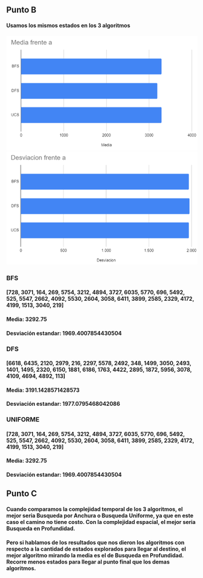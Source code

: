 <h2> Punto B </h2>

<h4> Usamos los mismos estados en los 3 algoritmos</h4>

![alt text](https://github.com/sofiabarbeito/ia-uncuyo-2021/blob/main/tp3-busquedas-no-informadas/media.PNG?raw=true)
![alt text](https://github.com/sofiabarbeito/ia-uncuyo-2021/blob/main/tp3-busquedas-no-informadas/desviacion.PNG?raw=true)

<h3>BFS</h3>
<h4>
[728, 3071, 164, 269, 5754, 3212, 4894, 3727, 6035, 5770, 696, 5492, 525, 5547, 2662, 4092, 5530, 2604, 3058, 6411, 3899, 2585, 2329, 4172, 4199, 1513, 3040, 219]
</h4>
<h4>
 Media: 3292.75
 </h4>
<h4>
Desviación estandar: 1969.4007854430504
</h4>

<h3>DFS</h3>
<h4>
[6618, 6435, 2120, 2979, 216, 2297, 5578, 2492, 348, 1499, 3050, 2493, 1401, 1495, 2320, 6150, 1881, 6186, 1763, 4422, 2895, 1872, 5956, 3078, 4109, 4694, 4892, 113]</h4>
<h4>
Media: 3191.1428571428573
</h4>
<h4>
 Desviación estandar: 1977.0795468042086
 </h4>

<h3>UNIFORME</h3>
<h4>
[728, 3071, 164, 269, 5754, 3212, 4894, 3727, 6035, 5770, 696, 5492, 525, 5547, 2662, 4092, 5530, 2604, 3058, 6411, 3899, 2585, 2329, 4172, 4199, 1513, 3040, 219] 
<h4>
Media: 3292.75
 </h4>
<h4>
Desviación estandar: 1969.4007854430504
  </h4>
  
<h2> Punto C </h2>
<h4>
Cuando comparamos la complejidad temporal de los 3 algoritmos, el mejor seria Busqueda por Anchura o Busqueda Uniforme, ya que en este caso el camino no tiene costo. Con la complejidad espacial, el mejor seria Busqueda en Profundidad. </h4>
<h4>
Pero si hablamos de los resultados que nos dieron los algoritmos con respecto a la cantidad de estados explorados para llegar al destino, el mejor algoritmo mirando la media es el de Busqueda en Profundidad. Recorre menos estados para llegar al punto final que los demas algoritmos.</h4>
